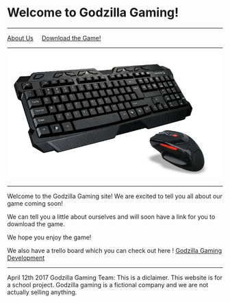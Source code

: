 # Welcome to Godzilla Gaming!

* * *

[About Us](aboutus.md)     [Download the Game!](vg.md)   

* * *

![](mouseandkeyboard.jpg)

* * *

Welcome to the Godzilla Gaming site! We are excited to tell you all about our game coming soon!

We can tell you a little about ourselves and will soon have a link for you to download the game.

We hope you enjoy the game!

We also have a trello board which you can check out here ! [Godzilla Gaming Development](https://trello.com/b/tIRDIDwd/godzilla-gaming-development)

* * *

April 12th 2017 Godzilla Gaming Team:
This is a diclaimer. This website is for a school project. Godzilla gaming is a fictional company and we are not actually selling anything.
